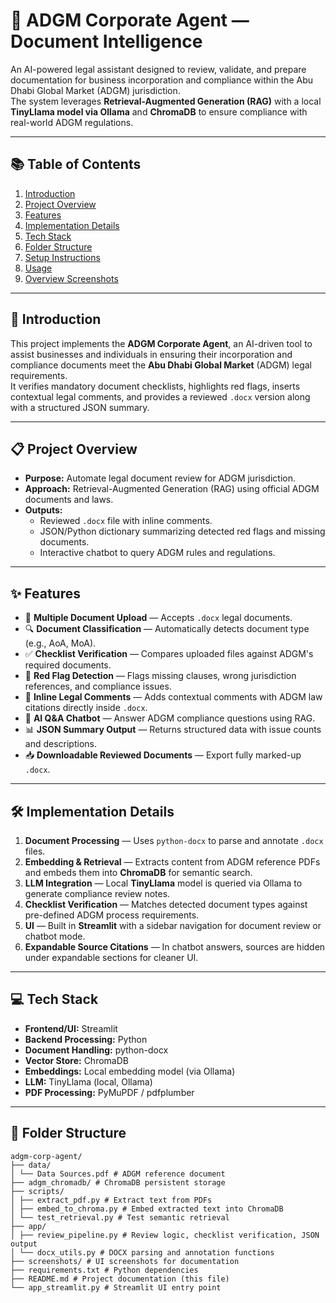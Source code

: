 # 🏦 ADGM Corporate Agent — Document Intelligence

An AI-powered legal assistant designed to review, validate, and prepare documentation for business incorporation and compliance within the Abu Dhabi Global Market (ADGM) jurisdiction.  
The system leverages **Retrieval-Augmented Generation (RAG)** with a local **TinyLlama model via Ollama** and **ChromaDB** to ensure compliance with real-world ADGM regulations.

---

## 📚 Table of Contents
1. [Introduction](#-introduction)  
2. [Project Overview](#-project-overview)  
3. [Features](#-features)  
4. [Implementation Details](#-implementation-details)  
5. [Tech Stack](#-tech-stack)  
6. [Folder Structure](#-folder-structure)  
7. [Setup Instructions](#-setup-instructions)  
8. [Usage](#-usage)  
9. [Overview Screenshots](#-overview-screenshots)  

---

## 📌 Introduction
This project implements the **ADGM Corporate Agent**, an AI-driven tool to assist businesses and individuals in ensuring their incorporation and compliance documents meet the **Abu Dhabi Global Market** (ADGM) legal requirements.  
It verifies mandatory document checklists, highlights red flags, inserts contextual legal comments, and provides a reviewed `.docx` version along with a structured JSON summary.

---

## 📋 Project Overview
- **Purpose:** Automate legal document review for ADGM jurisdiction.
- **Approach:** Retrieval-Augmented Generation (RAG) using official ADGM documents and laws.
- **Outputs:**  
  - Reviewed `.docx` file with inline comments.
  - JSON/Python dictionary summarizing detected red flags and missing documents.
  - Interactive chatbot to query ADGM rules and regulations.

---

## ✨ Features
- 📂 **Multiple Document Upload** — Accepts `.docx` legal documents.
- 🔍 **Document Classification** — Automatically detects document type (e.g., AoA, MoA).
- ✅ **Checklist Verification** — Compares uploaded files against ADGM's required documents.
- 🚨 **Red Flag Detection** — Flags missing clauses, wrong jurisdiction references, and compliance issues.
- 💬 **Inline Legal Comments** — Adds contextual comments with ADGM law citations directly inside `.docx`.
- 🤖 **AI Q&A Chatbot** — Answer ADGM compliance questions using RAG.
- 📊 **JSON Summary Output** — Returns structured data with issue counts and descriptions.
- 📥 **Downloadable Reviewed Documents** — Export fully marked-up `.docx`.

---

## 🛠 Implementation Details
1. **Document Processing** — Uses `python-docx` to parse and annotate `.docx` files.  
2. **Embedding & Retrieval** — Extracts content from ADGM reference PDFs and embeds them into **ChromaDB** for semantic search.  
3. **LLM Integration** — Local **TinyLlama** model is queried via Ollama to generate compliance review notes.  
4. **Checklist Verification** — Matches detected document types against pre-defined ADGM process requirements.  
5. **UI** — Built in **Streamlit** with a sidebar navigation for document review or chatbot mode.  
6. **Expandable Source Citations** — In chatbot answers, sources are hidden under expandable sections for cleaner UI.

---

## 💻 Tech Stack
- **Frontend/UI:** Streamlit  
- **Backend Processing:** Python  
- **Document Handling:** python-docx  
- **Vector Store:** ChromaDB  
- **Embeddings:** Local embedding model (via Ollama)  
- **LLM:** TinyLlama (local, Ollama)  
- **PDF Processing:** PyMuPDF / pdfplumber  

---

## 📂 Folder Structure

```
adgm-corp-agent/
├── data/
│ └── Data Sources.pdf # ADGM reference document
├── adgm_chromadb/ # ChromaDB persistent storage
├── scripts/
│ ├── extract_pdf.py # Extract text from PDFs
│ ├── embed_to_chroma.py # Embed extracted text into ChromaDB
│ └── test_retrieval.py # Test semantic retrieval
├── app/
│ ├── review_pipeline.py # Review logic, checklist verification, JSON output
│ └── docx_utils.py # DOCX parsing and annotation functions
├── screenshots/ # UI screenshots for documentation
├── requirements.txt # Python dependencies
├── README.md # Project documentation (this file)
└── app_streamlit.py # Streamlit UI entry point
```


